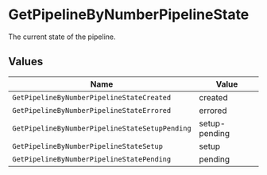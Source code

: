 # GetPipelineByNumberPipelineState

The current state of the pipeline.


## Values

| Name                                           | Value                                          |
| ---------------------------------------------- | ---------------------------------------------- |
| `GetPipelineByNumberPipelineStateCreated`      | created                                        |
| `GetPipelineByNumberPipelineStateErrored`      | errored                                        |
| `GetPipelineByNumberPipelineStateSetupPending` | setup-pending                                  |
| `GetPipelineByNumberPipelineStateSetup`        | setup                                          |
| `GetPipelineByNumberPipelineStatePending`      | pending                                        |